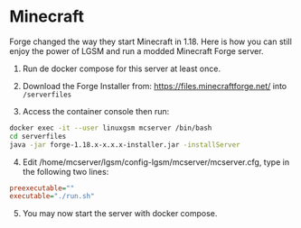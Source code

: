 # Minecraft

Forge changed the way they start Minecraft in 1.18. Here is how you can still enjoy the power of LGSM and run a modded Minecraft Forge server.

1. Run de docker compose for this server at least once.

2. Download the Forge Installer from: https://files.minecraftforge.net/ into `/serverfiles`

3. Access the container console then run:

```bash
docker exec -it --user linuxgsm mcserver /bin/bash
cd serverfiles
java -jar forge-1.18.x-x.x.x-installer.jar -installServer
```

4. Edit /home/mcserver/lgsm/config-lgsm/mcserver/mcserver.cfg, type in the following two lines:

```cfg
preexecutable=""
executable="./run.sh"
```

5. You may now start the server with docker compose.
